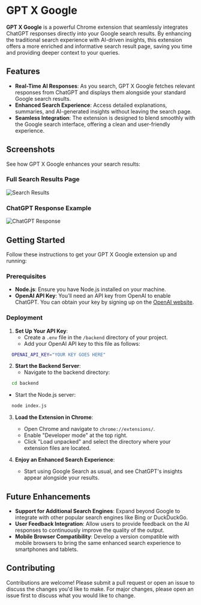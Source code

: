 # GPT X Google

**GPT X Google** is a powerful Chrome extension that seamlessly integrates ChatGPT responses directly into your Google search results. By enhancing the traditional search experience with AI-driven insights, this extension offers a more enriched and informative search result page, saving you time and providing deeper context to your queries.

## Features

- **Real-Time AI Responses**: As you search, GPT X Google fetches relevant responses from ChatGPT and displays them alongside your standard Google search results.
- **Enhanced Search Experience**: Access detailed explanations, summaries, and AI-generated insights without leaving the search page.
- **Seamless Integration**: The extension is designed to blend smoothly with the Google search interface, offering a clean and user-friendly experience.

## Screenshots

See how GPT X Google enhances your search results:

### Full Search Results Page

![Search Results](https://lh3.googleusercontent.com/pw/AMWts8CZukyRpeQssOF7W-XwJpqjEIsSqFuWkTNdir2HKv79bLhIIjF0ikaAqG3QxnS3_tm9XPSdJUb0wkBXUhp9f9CVrKWUaBzqac_smWs-D7-Lf8owCcRJjugAGpwIJxEqHTegfCiTQq58BfQcRZT77gc=w2936-h1302-no?authuser=0)

### ChatGPT Response Example

![ChatGPT Response](https://lh3.googleusercontent.com/pw/AMWts8CRnJkvkrsBPka_ZCsvxmIUZ0wcnBhmYRtb5vIcJU4-xj_ga_ocNLeczhpQE0Dv52x9J7iyDR3lI4AUkBmsRYtNfp9EjlNS86yJw3_2hm4INjxZ8Qvmk7m0Uoqwlfx1JBdYOIfRxUIpH7tCVNVQ4AA=w896-h732-no?authuser=0)

## Getting Started

Follow these instructions to get your GPT X Google extension up and running:

### Prerequisites

- **Node.js**: Ensure you have Node.js installed on your machine.
- **OpenAI API Key**: You’ll need an API key from OpenAI to enable ChatGPT. You can obtain your key by signing up on the <a href="https://platform.openai.com/account/api-keys" target="_blank">OpenAI website</a>.

### Deployment

1. **Set Up Your API Key**:
   - Create a `.env` file in the `/backend` directory of your project.
   - Add your OpenAI API key to this file as follows:

```bash
  OPENAI_API_KEY="YOUR KEY GOES HERE"
```

2. **Start the Backend Server**:
   - Navigate to the backend directory:
   
```bash
  cd backend
```

   - Start the Node.js server:
   
```bash
  node index.js
```

3. **Load the Extension in Chrome**:
   - Open Chrome and navigate to `chrome://extensions/`.
   - Enable "Developer mode" at the top right.
   - Click "Load unpacked" and select the directory where your extension files are located.

4. **Enjoy an Enhanced Search Experience**:
   - Start using Google Search as usual, and see ChatGPT's insights appear alongside your results.

## Future Enhancements

- **Support for Additional Search Engines**: Expand beyond Google to integrate with other popular search engines like Bing or DuckDuckGo.
- **User Feedback Integration**: Allow users to provide feedback on the AI responses to continuously improve the quality of the output.
- **Mobile Browser Compatibility**: Develop a version compatible with mobile browsers to bring the same enhanced search experience to smartphones and tablets.


## Contributing

Contributions are welcome! Please submit a pull request or open an issue to discuss the changes you'd like to make. For major changes, please open an issue first to discuss what you would like to change.
